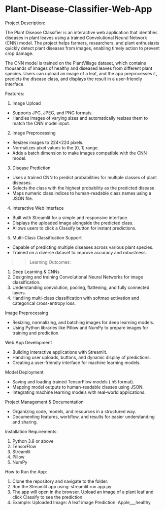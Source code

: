# Plant-Disease-Classifier-Web-App

Project Description:

The Plant Disease Classifier is an interactive web application that identifies diseases in plant leaves using a trained Convolutional Neural Network (CNN) model. The project helps farmers, researchers, and plant enthusiasts quickly detect plant diseases from images, enabling timely action to prevent crop damage.

The CNN model is trained on the PlantVillage dataset, which contains thousands of images of healthy and diseased leaves from different plant species. Users can upload an image of a leaf, and the app preprocesses it, predicts the disease class, and displays the result in a user-friendly interface.

Features:
1. Image Upload
- Supports JPG, JPEG, and PNG formats.
- Handles images of varying sizes and automatically resizes them to match the CNN model input.

2. Image Preprocessing

- Resizes images to 224×224 pixels.
- Normalizes pixel values to the [0, 1] range.
- Adds a batch dimension to make images compatible with the CNN model.

3. Disease Prediction
- Uses a trained CNN to predict probabilities for multiple classes of plant diseases.
- Selects the class with the highest probability as the predicted disease.
- Maps numeric class indices to human-readable class names using a JSON file.

4. Interactive Web Interface

- Built with Streamlit for a simple and responsive interface.
- Displays the uploaded image alongside the predicted class.
- Allows users to click a Classify button for instant predictions.

5. Multi-Class Classification Support
- Capable of predicting multiple diseases across various plant species.
- Trained on a diverse dataset to improve accuracy and robustness.

>> Learning Outcomes:

1. Deep Learning & CNNs
2. Designing and training Convolutional Neural Networks for image classification.
3. Understanding convolution, pooling, flattening, and fully connected layers.
4. Handling multi-class classification with softmax activation and categorical cross-entropy loss.

Image Preprocessing
- Resizing, normalizing, and batching images for deep learning models.
- Using Python libraries like Pillow and NumPy to prepare images for training and prediction.

Web App Development
- Building interactive applications with Streamlit.
- Handling user uploads, buttons, and dynamic display of predictions.
- Creating a user-friendly interface for machine learning models.

Model Deployment
- Saving and loading trained TensorFlow models (.h5 format).
- Mapping model outputs to human-readable classes using JSON.
- Integrating machine learning models with real-world applications.

Project Management & Documentation
- Organizing code, models, and resources in a structured way.
- Documenting features, workflow, and results for easier understanding and sharing.

Installation Requirements:

1. Python 3.8 or above
2. TensorFlow
3. Streamlit
4. Pillow
5. NumPy

How to Run the App:

1. Clone the repository and navigate to the folder.
2. Run the Streamlit app using: streamlit run app.py
3. The app will open in the browser. Upload an image of a plant leaf and click Classify to see the prediction.
4. Example:
Uploaded Image: A leaf image
Prediction: Apple___healthy




